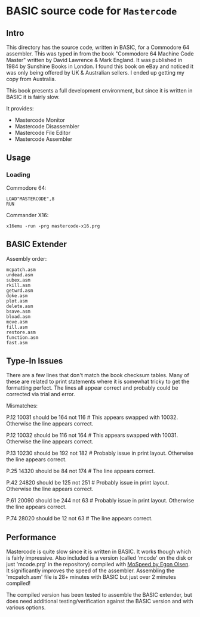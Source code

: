 # BASIC source code for `Mastercode`

## Intro

This directory has the source code, written in BASIC, for a Commodore 64 assembler.  This was typed in from the book "Commodore 64 Machine Code Master" written by David Lawrence & Mark England.  It was published in 1984 by Sunshine Books in London.  I found this book on eBay and noticed it was only being offered by UK & Australian sellers.  I ended up getting my copy from Australia.

This book presents a full development environment, but since it is written in BASIC it is fairly slow.

It provides:
 - Mastercode Monitor
 - Mastercode Disassembler
 - Mastercode File Editor
 - Mastercode Assembler

## Usage

### Loading
Commodore 64:
```
LOAD"MASTERCODE",8
RUN
```

Commander X16:
```
x16emu -run -prg mastercode-x16.prg
```
## BASIC Extender

Assembly order:
```
mcpatch.asm
undead.asm
subex.asm
rkill.asm
getwrd.asm
doke.asm
plot.asm
delete.asm
bsave.asm
bload.asm
move.asm
fill.asm
restore.asm
function.asm
fast.asm
```

## Type-In Issues

There are a few lines that don't match the book checksum tables.  Many of these are related to print statements where it is somewhat tricky to get the formatting perfect.  The lines all appear correct and probably could be corrected via trial and error.

Mismatches:

P.12  10031 should be 164 not 116   # This appears swapped with 10032. Otherwise the line appears correct.

P.12  10032 should be 116 not 164   # This appears swapped with 10031. Otherwise the line appears correct.

P.13  10230 should be 192 not 182   # Probably issue in print layout.  Otherwise the line appears correct.

P.25  14320 should be 84 not 174    # The line appears correct.

P.42  24820 should be 125 not 251   # Probably issue in print layout.  Otherwise the line appears correct.

P.61  20090 should be 244 not 63    # Probably issue in print layout.  Otherwise the line appears correct.

P.74  28020 should be 12 not 63     # The line appears correct.

## Performance

Mastercode is quite slow since it is written in BASIC.  It works though which is fairly impressive.
Also included is a version (called 'mcode' on the disk or just 'mcode.prg' in the repository) compiled with [MoSpeed by Egon Olsen](https://github.com/EgonOlsen71/basicv2/).
It significantly improves the speed of the assembler.  Assembling the 'mcpatch.asm' file is 28+ minutes with BASIC but just over 2 minutes compiled!

The compiled version has been tested to assemble the BASIC extender, but does need additional testing/verification against the BASIC version and with various options.


